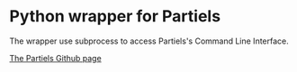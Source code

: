 # Python wrapper for Partiels

The wrapper use subprocess to access Partiels's Command Line Interface.

[The Partiels Github page](https://github.com/Ircam-Partiels)
